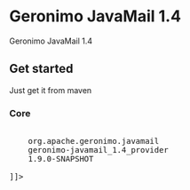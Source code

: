 <!---
Licensed to the Apache Software Foundation (ASF) under one
or more contributor license agreements.  See the NOTICE file
distributed with this work for additional information
regarding copyright ownership.  The ASF licenses this file
to you under the Apache License, Version 2.0 (the
"License"); you may not use this file except in compliance
with the License.  You may obtain a copy of the License at

  http://www.apache.org/licenses/LICENSE-2.0

Unless required by applicable law or agreed to in writing,
software distributed under the License is distributed on an
"AS IS" BASIS, WITHOUT WARRANTIES OR CONDITIONS OF ANY
KIND, either express or implied.  See the License for the
specific language governing permissions and limitations
under the License.
-->
# Geronimo JavaMail 1.4

Geronimo JavaMail 1.4

## Get started

Just get it from maven

### Core

<pre class="prettyprint linenums"><![CDATA[
<dependency>
	<groupId>org.apache.geronimo.javamail</groupId>
	<artifactId>geronimo-javamail_1.4_provider</artifactId>
	<version>1.9.0-SNAPSHOT</version>
</dependency>
]]></pre>